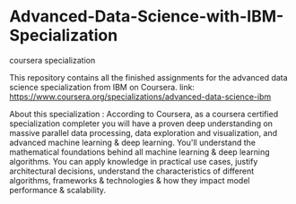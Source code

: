 # Advanced-Data-Science-with-IBM-Specialization
coursera specialization

This repository contains all the finished assignments for the advanced data science specialization from IBM on Coursera.
link: https://www.coursera.org/specializations/advanced-data-science-ibm

About this specialization :
According to Coursera, as a coursera certified specialization completer you will have a proven deep understanding on massive parallel data processing, data exploration and visualization, and advanced machine learning & deep learning. You'll understand the mathematical foundations behind all machine learning & deep learning algorithms. You can apply knowledge in practical use cases, justify architectural decisions, understand the characteristics of different algorithms, frameworks & technologies & how they impact model performance & scalability.
